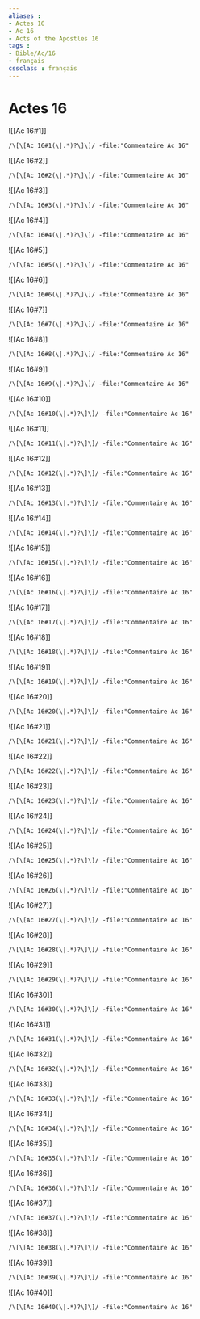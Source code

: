 ```yaml
---
aliases : 
- Actes 16
- Ac 16
- Acts of the Apostles 16
tags : 
- Bible/Ac/16
- français
cssclass : français
---
```


# Actes 16

![[Ac 16#1]]

```query
/\[\[Ac 16#1(\|.*)?\]\]/ -file:"Commentaire Ac 16"
```

![[Ac 16#2]]

```query
/\[\[Ac 16#2(\|.*)?\]\]/ -file:"Commentaire Ac 16"
```

![[Ac 16#3]]

```query
/\[\[Ac 16#3(\|.*)?\]\]/ -file:"Commentaire Ac 16"
```

![[Ac 16#4]]

```query
/\[\[Ac 16#4(\|.*)?\]\]/ -file:"Commentaire Ac 16"
```

![[Ac 16#5]]

```query
/\[\[Ac 16#5(\|.*)?\]\]/ -file:"Commentaire Ac 16"
```

![[Ac 16#6]]

```query
/\[\[Ac 16#6(\|.*)?\]\]/ -file:"Commentaire Ac 16"
```

![[Ac 16#7]]

```query
/\[\[Ac 16#7(\|.*)?\]\]/ -file:"Commentaire Ac 16"
```

![[Ac 16#8]]

```query
/\[\[Ac 16#8(\|.*)?\]\]/ -file:"Commentaire Ac 16"
```

![[Ac 16#9]]

```query
/\[\[Ac 16#9(\|.*)?\]\]/ -file:"Commentaire Ac 16"
```

![[Ac 16#10]]

```query
/\[\[Ac 16#10(\|.*)?\]\]/ -file:"Commentaire Ac 16"
```

![[Ac 16#11]]

```query
/\[\[Ac 16#11(\|.*)?\]\]/ -file:"Commentaire Ac 16"
```

![[Ac 16#12]]

```query
/\[\[Ac 16#12(\|.*)?\]\]/ -file:"Commentaire Ac 16"
```

![[Ac 16#13]]

```query
/\[\[Ac 16#13(\|.*)?\]\]/ -file:"Commentaire Ac 16"
```

![[Ac 16#14]]

```query
/\[\[Ac 16#14(\|.*)?\]\]/ -file:"Commentaire Ac 16"
```

![[Ac 16#15]]

```query
/\[\[Ac 16#15(\|.*)?\]\]/ -file:"Commentaire Ac 16"
```

![[Ac 16#16]]

```query
/\[\[Ac 16#16(\|.*)?\]\]/ -file:"Commentaire Ac 16"
```

![[Ac 16#17]]

```query
/\[\[Ac 16#17(\|.*)?\]\]/ -file:"Commentaire Ac 16"
```

![[Ac 16#18]]

```query
/\[\[Ac 16#18(\|.*)?\]\]/ -file:"Commentaire Ac 16"
```

![[Ac 16#19]]

```query
/\[\[Ac 16#19(\|.*)?\]\]/ -file:"Commentaire Ac 16"
```

![[Ac 16#20]]

```query
/\[\[Ac 16#20(\|.*)?\]\]/ -file:"Commentaire Ac 16"
```

![[Ac 16#21]]

```query
/\[\[Ac 16#21(\|.*)?\]\]/ -file:"Commentaire Ac 16"
```

![[Ac 16#22]]

```query
/\[\[Ac 16#22(\|.*)?\]\]/ -file:"Commentaire Ac 16"
```

![[Ac 16#23]]

```query
/\[\[Ac 16#23(\|.*)?\]\]/ -file:"Commentaire Ac 16"
```

![[Ac 16#24]]

```query
/\[\[Ac 16#24(\|.*)?\]\]/ -file:"Commentaire Ac 16"
```

![[Ac 16#25]]

```query
/\[\[Ac 16#25(\|.*)?\]\]/ -file:"Commentaire Ac 16"
```

![[Ac 16#26]]

```query
/\[\[Ac 16#26(\|.*)?\]\]/ -file:"Commentaire Ac 16"
```

![[Ac 16#27]]

```query
/\[\[Ac 16#27(\|.*)?\]\]/ -file:"Commentaire Ac 16"
```

![[Ac 16#28]]

```query
/\[\[Ac 16#28(\|.*)?\]\]/ -file:"Commentaire Ac 16"
```

![[Ac 16#29]]

```query
/\[\[Ac 16#29(\|.*)?\]\]/ -file:"Commentaire Ac 16"
```

![[Ac 16#30]]

```query
/\[\[Ac 16#30(\|.*)?\]\]/ -file:"Commentaire Ac 16"
```

![[Ac 16#31]]

```query
/\[\[Ac 16#31(\|.*)?\]\]/ -file:"Commentaire Ac 16"
```

![[Ac 16#32]]

```query
/\[\[Ac 16#32(\|.*)?\]\]/ -file:"Commentaire Ac 16"
```

![[Ac 16#33]]

```query
/\[\[Ac 16#33(\|.*)?\]\]/ -file:"Commentaire Ac 16"
```

![[Ac 16#34]]

```query
/\[\[Ac 16#34(\|.*)?\]\]/ -file:"Commentaire Ac 16"
```

![[Ac 16#35]]

```query
/\[\[Ac 16#35(\|.*)?\]\]/ -file:"Commentaire Ac 16"
```

![[Ac 16#36]]

```query
/\[\[Ac 16#36(\|.*)?\]\]/ -file:"Commentaire Ac 16"
```

![[Ac 16#37]]

```query
/\[\[Ac 16#37(\|.*)?\]\]/ -file:"Commentaire Ac 16"
```

![[Ac 16#38]]

```query
/\[\[Ac 16#38(\|.*)?\]\]/ -file:"Commentaire Ac 16"
```

![[Ac 16#39]]

```query
/\[\[Ac 16#39(\|.*)?\]\]/ -file:"Commentaire Ac 16"
```

![[Ac 16#40]]

```query
/\[\[Ac 16#40(\|.*)?\]\]/ -file:"Commentaire Ac 16"
```

